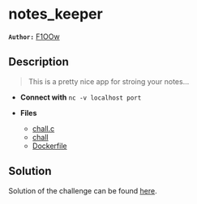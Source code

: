 # notes_keeper

**`Author:`** [F1OOw](https://github.com/F1OOw)

## Description

> This is a pretty nice app for stroing your notes...



- **Connect with** `nc -v localhost port`

- **Files** 
 	- [chall.c](src/chall.c)
	- [chall](challenge/chall)
	- [Dockerfile](Dockerfile)  





## Solution
Solution of the challenge can be found [here](solution/).
